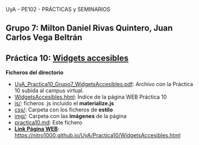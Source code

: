 UyA - PE102 - PRÁCTICAS y SEMINARIOS
## Grupo 7:  Milton Daniel Rivas Quintero, Juan Carlos Vega Beltrán


## Práctica 10: [Widgets accesibles](https://github.com/Nitro1000/UyA/blob/master/Practica10/practica10.md)

**Ficheros del directorio**

  - [UyA_Practica10_Grupo7_WidgetsAccesibles.pdf](https://github.com/Nitro1000/UyA/blob/master/Practica10/UyA%20_Practica10_Grupo7_WidgetsAccesibles.pdf): Archivo con la Práctica 10 subida al campus virtual.
  - [WidgetsAccesibles.html](https://github.com/Nitro1000/UyA/blob/master/Practica10/WidgetsAccesibles.html): Índice de la página WEB Práctica 10
  - [js/](https://github.com/Nitro1000/UyA/tree/master/Practica10/js): ficheros .js incluido el **materialize.js**
  - [css/](https://github.com/Nitro1000/UyA/tree/master/Practica10/css): Carpeta con los ficheros de **estilo**
  - [img/](https://github.com/Nitro1000/UyA/tree/master/Practica10/img): Carpeta con las **imágenes** de la página
  - [practica10.md](https://github.com/Nitro1000/UyA/blob/master/Practica10/practica10.md): Este fichero
  - [**Link Página WEB**](https://nitro1000.github.io/UyA/Practica10/WidgetsAccesibles): https://nitro1000.github.io/UyA/Practica10/WidgetsAccesibles.html
